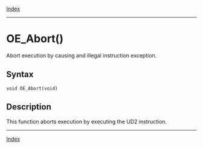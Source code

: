 [Index](index.md)

---
# OE_Abort()

Abort execution by causing and illegal instruction exception.

## Syntax

    void OE_Abort(void)
## Description 

This function aborts execution by executing the UD2 instruction.

---
[Index](index.md)

